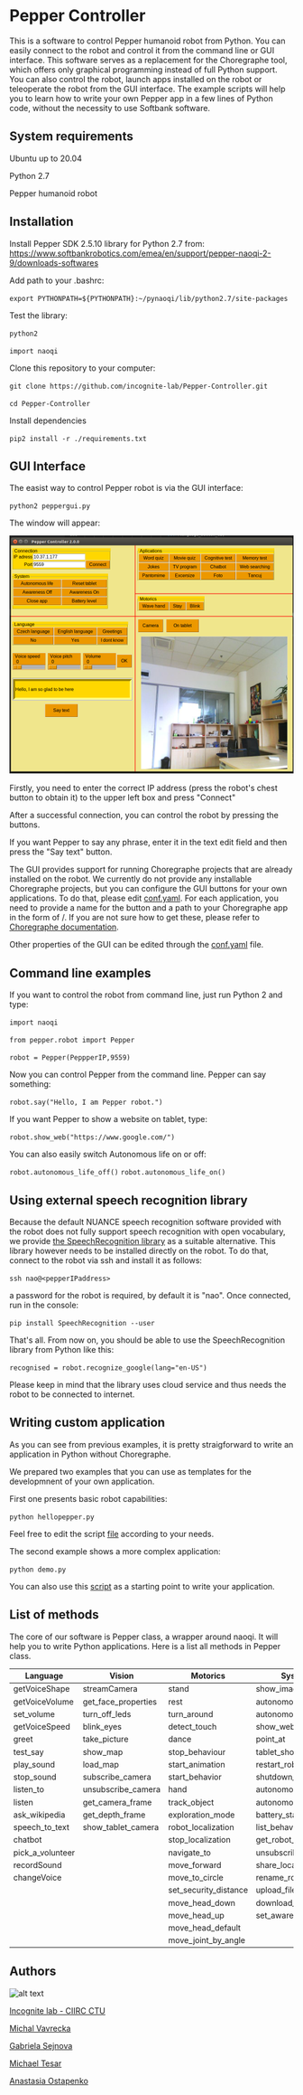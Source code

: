 # Pepper Controller

This is a software to control Pepper humanoid robot from Python. You can easily connect to the robot and control it from the command line or GUI interface. This software serves as a replacement for the Choregraphe tool, which offers only graphical programming instead of full Python support. You can also control the robot, launch apps installed on the robot or teleoperate the robot from the GUI interface. The example scripts will help you to learn how to write your own Pepper app in a few lines of Python code, without the necessity to use Softbank software.   

## System requirements

Ubuntu up to 20.04 

Python 2.7

Pepper humanoid robot


## Installation

Install Pepper SDK 2.5.10 library for Python 2.7 from: https://www.softbankrobotics.com/emea/en/support/pepper-naoqi-2-9/downloads-softwares


Add path to your .bashrc: 


`export PYTHONPATH=${PYTHONPATH}:~/pynaoqi/lib/python2.7/site-packages` 


Test the library:


`python2`


`import naoqi`


Clone this repository to your computer:

`git clone https://github.com/incognite-lab/Pepper-Controller.git`


`cd Pepper-Controller`

Install dependencies

`pip2 install -r ./requirements.txt` 

## GUI Interface

The easist way to control Pepper robot is via the GUI interface:


`python2 peppergui.py`


The window will appear:


![Image](gui.png)


Firstly, you need to enter the correct IP address (press the robot's chest button to obtain it) to the upper left box and press "Connect"


After a successful connection, you can control the robot by pressing the buttons.

If you want Pepper to say any phrase, enter it in the text edit field and then press the "Say text" button.


The GUI provides support for running Choregraphe projects that are already installed on the robot. We currently do not provide any installable Choregraphe projects, but you can configure the GUI buttons for your own applications. To do that, please edit [conf.yaml](conf.yaml). For each application, you need to provide a name for the button and a path to your Choregraphe app in the form of <applicationID>/<behaviorName>. If you are not sure how to get these, please refer to [Choregraphe documentation](http://doc.aldebaran.com/2-1/software/choregraphe/panels/robot_applications.html). 


Other properties of the GUI can be edited through the [conf.yaml](conf.yaml) file.


## Command line examples

If you want to control the robot from command line, just run Python 2 and type:

`import naoqi`

`from pepper.robot import Pepper`

`robot = Pepper(PeppperIP,9559)`


Now you can control Pepper from the command line. Pepper can say something:


`robot.say("Hello, I am Pepper robot.")`


If you want Pepper to show a website on tablet, type:


`robot.show_web("https://www.google.com/")`


You can also easily switch Autonomous life on or off:


`robot.autonomous_life_off()`
`robot.autonomous_life_on()`

## Using external speech recognition library

Because the default NUANCE speech recognition software provided with the robot does not fully support speech recognition with open vocabulary, we provide [the SpeechRecognition library](https://pypi.org/project/SpeechRecognition/) as a suitable alternative. This library however needs to be installed directly on the robot. To do that, connect to the robot via ssh and install it as follows:

`ssh nao@<pepperIPaddress>`

a password for the robot is required, by default it is "nao". Once connected, run in the console:


`pip install SpeechRecognition --user`


That's all. From now on, you should be able to use the SpeechRecognition library from Python like this:


`recognised = robot.recognize_google(lang="en-US")`


Please keep in mind that the library uses cloud service and thus needs the robot to be connected to internet. 


## Writing custom application

As you can see from previous examples, it is pretty straigforward to write an application in Python without Choregraphe.

We prepared two examples that you can use as templates for the developmnent of your own application. 

First one presents basic robot capabilities:


`python hellopepper.py`


Feel free to edit the script [file](hellopepper.py) according to your needs.


The second example shows a more complex application:


`python demo.py`


You can also use this [script](demo.py) as a starting point to write your application.


## List of methods


The core of our software is Pepper class, a wrapper around naoqi. It will help you to write Python applications. Here is a list all methods in Pepper class.

| Language | Vision | Motorics | System |
| - | - | - | - |
| getVoiceShape | streamCamera | stand | show_image | 
| getVoiceVolume | get_face_properties | rest | autonomous_life |
|  set_volume | turn_off_leds  | turn_around | autonomous_blinking |
| getVoiceSpeed | blink_eyes | detect_touch | show_web |
| greet | take_picture | dance | point_at | reset_tablet |
| test_say  | show_map | stop_behaviour | tablet_show_settings | 
| play_sound | load_map | start_animation | restart_robot | 
| stop_sound | subscribe_camera | start_behavior | shutdown_robot |
| listen_to | unsubscribe_camera | hand | autonomous_life_off |
| listen | get_camera_frame | track_object | autonomous_life_on|
| ask_wikipedia | get_depth_frame | exploration_mode | battery_status |
| speech_to_text |  show_tablet_camera | robot_localization | list_behavior |
| chatbot | | stop_localization | get_robot_name | 
| pick_a_volunteer | | navigate_to | unsubscribe_effector |
| recordSound | | move_forward | share_localhost |
| changeVoice | | move_to_circle| rename_robot |
| | | set_security_distance | upload_file |
| | | move_head_down | download_file |
| | | move_head_up | set_awareness |
| | | move_head_default | |
| | | move_joint_by_angle | |


## Authors


![alt text](incognitelogo.png "test_work")


[Incognite lab - CIIRC CTU](https://incognite.ciirc.cvut.cz) 


[Michal Vavrecka](https://kognice.wixsite.com/vavrecka)

[Gabriela Sejnova](https://kognice.wixsite.com/vavrecka)

[Michael Tesar](https://www.linkedin.com/in/megi-mejdrechova)


[Anastasia Ostapenko](https://www.linkedin.com/in/megi-mejdrechova)
















